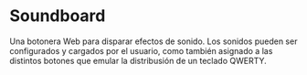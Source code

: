 Soundboard
==========

Una botonera Web para disparar efectos de sonido. Los sonidos pueden ser
configurados y cargados por el usuario, como también asignado a las distintos
botones que emular la distribusión de un teclado QWERTY.

